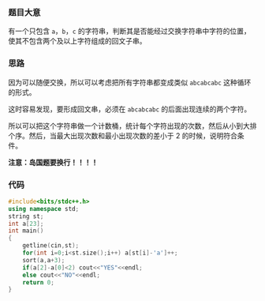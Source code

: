 ### 题目大意

有一个只包含 ```a```，```b```，```c``` 的字符串，判断其是否能经过交换字符串中字符的位置，使其不包含两个及以上字符组成的回文子串。

### 思路

因为可以随便交换，所以可以考虑把所有字符串都变成类似 ```abcabcabc``` 这种循环的形式。

这时容易发现，要形成回文串，必须在 ```abcabcabc``` 的后面出现连续的两个字符。

所以可以把这个字符串做一个计数桶，统计每个字符出现的次数，然后从小到大排个序。然后，当最大出现次数和最小出现次数的差小于 $2$ 的时候，说明符合条件。

**注意：岛国题要换行！！！！**

### 代码

```cpp
#include<bits/stdc++.h>
using namespace std;
string st;
int a[23];
int main()
{
	getline(cin,st);
	for(int i=0;i<st.size();i++) a[st[i]-'a']++;
	sort(a,a+3);
	if(a[2]-a[0]<2) cout<<"YES"<<endl;
	else cout<<"NO"<<endl;
	return 0;
}
```
